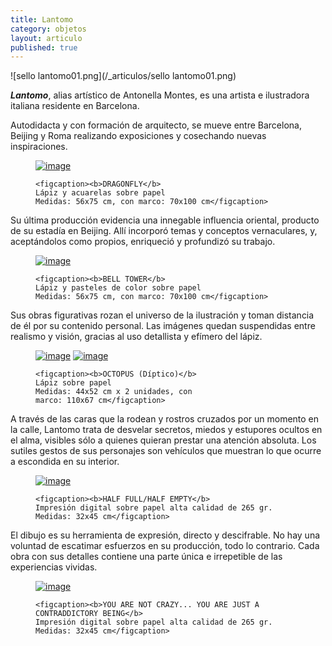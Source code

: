 ```yaml
---
title: Lantomo
category: objetos
layout: articulo
published: true
---
```


![sello lantomo01.png](/_articulos/sello lantomo01.png)

<b>*Lantomo*</b>, alias artístico de Antonella Montes, es una artista e ilustradora italiana residente en Barcelona.

Autodidacta y con formación de arquitecto, se mueve entre Barcelona, Beijing y Roma realizando exposiciones y 
cosechando nuevas inspiraciones.

<figure>
	<a href="/images/Lantomo/DRAGONFLY-RED.jpg"><img src="/images/Lantomo/DRAGONFLY-RED.jpg" alt="image"></a>

	<figcaption><b>DRAGONFLY</b>
    Lápiz y acuarelas sobre papel 
    Medidas: 56x75 cm, con marco: 70x100 cm</figcaption>
</figure>

Su última producción evidencia una innegable influencia oriental, producto de su estadía en Beijing. Allí incorporó 
temas y conceptos vernaculares, y, aceptándolos como propios, enriqueció y profundizó su trabajo.

<figure>
	<a href="/images/Lantomo/BELL-TOWER-RED.jpg"><img src="/images/Lantomo/BELL-TOWER-RED.jpg" alt="image"></a>

	<figcaption><b>BELL TOWER</b> 
    Lápiz y pasteles de color sobre papel 
    Medidas: 56x75 cm, con marco: 70x100 cm</figcaption>
</figure>

Sus obras figurativas rozan el universo de la ilustración y toman distancia de él por su contenido personal. Las 
imágenes quedan suspendidas entre realismo y visión, gracias al uso detallista y efímero del lápiz.

<figure class="half">
	<a href="/images/Lantomo/OCTOPUS-PART-I-RED.jpg"><img src="/images/Lantomo/OCTOPUS-PART-I-RED.jpg" alt="image"></a>
	<a href="/images/Lantomo/OCTOPUS-PART-II-RED.jpg"><img src="/images/Lantomo/OCTOPUS-PART-II-RED.jpg" alt="image"></a>

	<figcaption><b>OCTOPUS (Díptico)</b> 
    Lápiz sobre papel 
    Medidas: 44x52 cm x 2 unidades, con 
    marco: 110x67 cm</figcaption>
</figure>

A través de las caras que la rodean y rostros cruzados por un momento en la calle, Lantomo trata de desvelar secretos, 
miedos y estupores ocultos en el alma, visibles sólo a quienes quieran prestar una atención absoluta. Los sutiles 
gestos de sus personajes son vehículos que muestran lo que ocurre a escondida en su interior. 

<figure>
	<a href="/images/Lantomo/HalfFullHalfEmpty.jpg"><img src="/images/Lantomo/HalfFullHalfEmpty.jpg" alt="image"></a>

	<figcaption><b>HALF FULL/HALF EMPTY</b>
    Impresión digital sobre papel alta calidad de 265 gr. 
    Medidas: 32x45 cm</figcaption>
</figure>

El dibujo es su herramienta de expresión, directo y descifrable. No hay una voluntad de escatimar esfuerzos en su 
producción, todo lo contrario. Cada obra con sus detalles contiene una parte única e irrepetible de las experiencias 
vividas.

<figure>
	<a href="/images/Lantomo/YOU-ARE-CRAZY-RED.jpg"><img src="/images/Lantomo/YOU-ARE-CRAZY-RED.jpg" alt="image"></a>

	<figcaption><b>YOU ARE NOT CRAZY... YOU ARE JUST A CONTRADDICTORY BEING</b> 
    Impresión digital sobre papel alta calidad de 265 gr. 
    Medidas: 32x45 cm</figcaption>
</figure>